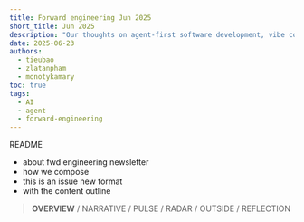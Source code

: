 ```yaml
---
title: Forward engineering Jun 2025
short_title: Jun 2025
description: "Our thoughts on agent-first software development, vibe coding, our latest tool experiments, and current funding and hiring trends."
date: 2025-06-23
authors:
  - tieubao
  - zlatanpham
  - monotykamary
toc: true
tags:
  - AI
  - agent
  - forward-engineering
---
```


README

- about fwd engineering newsletter
- how we compose
- this is an issue new format
- with the content outline

> **OVERVIEW** / NARRATIVE / PULSE / RADAR / OUTSIDE / REFLECTION
